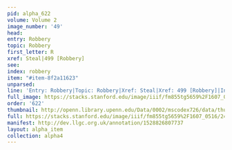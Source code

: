 ```yaml
---
pid: alpha_622
volume: Volume 2
image_number: '49'
head: 
entry: Robbery
topic: Robbery
first_letter: R
xref: Steal|499 [Robbery]
see: 
index: robbery
item: "#item-8f2a11623"
unparsed: 
line: 'Entry: Robbery|Topic: Robbery|Xref: Steal|Xref: 499 [Robbery]|Index: robbery|#item-8f2a11623'
full_image: https://stacks.stanford.edu/image/iiif/fm855tg5659%2F1607_0516/full/full/0/default.jpg
order: '622'
thumbnail: http://openn.library.upenn.edu/Data/0002/mscodex726/data/thumb/1607_0516_thumb.jpg
full: https://stacks.stanford.edu/image/iiif/fm855tg5659%2F1607_0516/242,504,3071,574/full/0/default.jpg
manifest: http://dev.llgc.org.uk/annotation/1528826807737
layout: alpha_item
collection: alpha4
---
```

